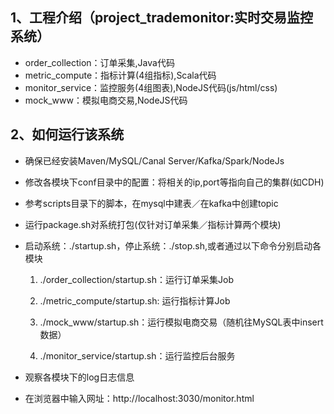 1、工程介绍（project_trademonitor:实时交易监控系统）
----------------------------------------------------------
 - order_collection：订单采集,Java代码
 - metric_compute：指标计算(4组指标),Scala代码
 - monitor_service：监控服务(4组图表),NodeJS代码(js/html/css)
 - mock_www：模拟电商交易,NodeJS代码
 
            
2、如何运行该系统
----------------------------------------------------------
 - 确保已经安装Maven/MySQL/Canal Server/Kafka/Spark/NodeJs
 - 修改各模块下conf目录中的配置：将相关的ip,port等指向自己的集群(如CDH)
 - 参考scripts目录下的脚本，在mysql中建表／在kafka中创建topic
 - 运行package.sh对系统打包(仅针对订单采集／指标计算两个模块)
 - 启动系统：./startup.sh，停止系统：./stop.sh,或者通过以下命令分别启动各模块
   
      1) ./order_collection/startup.sh：运行订单采集Job
     
      2) ./metric_compute/startup.sh: 运行指标计算Job
       
      3) ./mock_www/startup.sh：运行模拟电商交易（随机往MySQL表中insert数据）
       
      4) ./monitor_service/startup.sh：运行监控后台服务
       
 - 观察各模块下的log日志信息
 - 在浏览器中输入网址：http://localhost:3030/monitor.html      
   
      
   
      

  